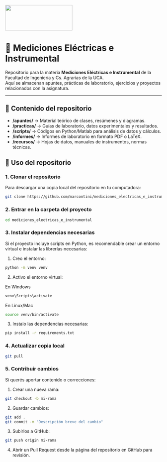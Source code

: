 <img src="https://uca.edu.ar/assets/img/logo.png" align="center"
     width="216" height="82">

# 📐 Mediciones Eléctricas e Instrumental

Repositorio para la materia **Mediciones Eléctricas e Instrumental** de la Facultad de Ingeniería y Cs. Agrarias de la UCA.  
Aquí se almacenan apuntes, prácticas de laboratorio, ejercicios y proyectos relacionados con la asignatura.

---

## 📂 Contenido del repositorio

- **/apuntes/** → Material teórico de clases, resúmenes y diagramas.
- **/practicas/** → Guías de laboratorio, datos experimentales y resultados.
- **/scripts/** → Códigos en Python/Matlab para análisis de datos y cálculos.
- **/informes/** → Informes de laboratorio en formato PDF o LaTeX.
- **/recursos/** → Hojas de datos, manuales de instrumentos, normas técnicas.

## 📌 Uso del repositorio

### 1. Clonar el repositorio
Para descargar una copia local del repositorio en tu computadora:

```bash
git clone https://github.com/marcontini/mediciones_electricas_e_instrumental
```

### 2. Entrar en la carpeta del proyecto

```bash
cd mediciones_electricas_e_instrumental
```

### 3. Instalar dependencias necesarias
Si el proyecto incluye scripts en Python, es recomendable crear un entorno virtual e instalar las librerías necesarias:

1. Creo el entorno:
```bash
python -m venv venv
```

2. Activo el entorno virtual:

En Windows
```bash
venv\Scripts\activate
```
En Linux/Mac
```bash
source venv/bin/activate
```

3. Instalo las dependencias necesarias:
```bash
pip install -r requirements.txt
```

### 4. Actualizar copia local
```bash
git pull
```

### 5. Contribuir cambios
Si querés aportar contenido o correcciones:

1. Crear una nueva rama: 
```bash
git checkout -b mi-rama
```
2. Guardar cambios:
```bash
git add .
git commit -m "Descripción breve del cambio"
```
3. Subirlos a GitHub:
```bash
git push origin mi-rama
```
4. Abrir un Pull Request desde la página del repositorio en GitHub para revisión.

